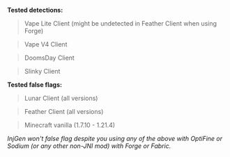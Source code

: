**Tested detections:**
> Vape Lite Client (might be undetected in Feather Client when using Forge)

> Vape V4 Client

> DoomsDay Client

> Slinky Client

**Tested false flags:**
> Lunar Client (all versions)

> Feather Client (all versions)

> Minecraft vanilla (1.7.10 - 1.21.4)

*InjGen won't false flag despite you using any of the above with OptiFine or Sodium (or any other non-JNI mod) with Forge or Fabric.*

